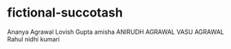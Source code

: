 
# fictional-succotash

Ananya Agrawal
Lovish Gupta
amisha
ANIRUDH AGRAWAL
VASU AGRAWAL
Rahul
nidhi kumari
